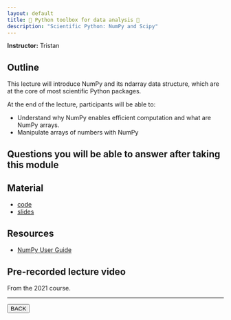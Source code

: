 ```yaml
---
layout: default
title: 🐍 Python toolbox for data analysis 🐍
description: "Scientific Python: NumPy and Scipy"
---
```


**Instructor:** Tristan

## Outline

This lecture will introduce NumPy and its ndarray data structure,
which are at the core of most scientific Python packages.

At the end of the lecture, participants will be able to:

-   Understand why NumPy enables efficient computation and what are NumPy arrays.
-   Manipulate arrays of numbers with NumPy

## Questions you will be able to answer after taking this module


## Material

-   [code](https://github.com/neurodatascience/QLS-course-materials/tree/main/Lectures/2024/05_numpy_scipy)
-   [slides](https://github.com/neurodatascience/QLS-course-materials/tree/main/Lectures/2024/05_numpy_scipy/lecture)

## Resources

-   [NumPy User Guide](https://numpy.org/doc/stable/user/basics.html)

## Pre-recorded lecture video

From the 2021 course.

<!--
<div style="display: flex; justify-content: center; margin: 10px">

  <iframe
    width="560"
    height="315"
    src="TODO"
    title="YouTube video player"
    frameborder="0"
    allow="accelerometer; autoplay; clipboard-write; encrypted-media; gyroscope; picture-in-picture; web-share" referrerpolicy="strict-origin-when-cross-origin"
    allowfullscreen>
  </iframe>

</div>
-->

---

<a href="../latest.html"><button>BACK</button></a>
